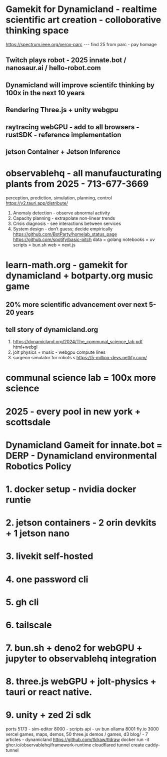 # Gamekit for Dynamicland - realtime scientific art creation - colloborative thinking space

https://spectrum.ieee.org/xerox-parc --- find 25 from parc - pay homage

## Twitch plays robot - 2025 innate.bot / nanosaur.ai / hello-robot.com
## Dynamicland will improve scientifc thinking by 100x in the next 10 years
## Rendering Three.js + unity webgpu
## raytracing webGPU - add to all browsers - rustSDK - reference implementation
## jetson Container + Jetson Inference



# observablehq - all manufaucturating plants from 2025 - 713-677-3669

perception, prediction, simulation, planning, control
https://v2.tauri.app/distribute/
1. Anomaly detection - observe abnormal activity
2. Capacity planning - extrapolate non-linear trends
3. Crisis diagnosis - see interactions between services
4. System design - don’t guess; decide empirically
https://github.com/BotParty/homelab_status_page
https://github.com/spotify/basic-pitch
data = golang
notebooks = uv
scripts  = bun.sh
web = next.js
# learn-math.org - gamekit for dynamicland + botparty.org music game
## 20% more scientific advancement over next 5-20 years
## tell story of dynamicland.org
1. https://dynamicland.org/2024/The_communal_science_lab.pdf html+webgl
2. jolt physics + music - webgpu compute lines
3. surgeon simulator for robots s
https://5-million-devs.netlify.com/
# communal science lab = 100x more science
# 2025 - every pool in new york + scottsdale

# Dynamicland Gameit for innate.bot = DERP - Dynamicland environmental Robotics Policy
# 1. docker setup - nvidia docker runtie
# 2. jetson containers - 2 orin devkits + 1 jetson nano
# 3. livekit self-hosted
# 4. one password cli
# 5. gh cli
# 6. tailscale
# 7. bun.sh + deno2 for webGPU + jupyter to observablehq integration
# 8. three.js webGPU + jolt-physics + tauri or react native.
# 9. unity + zed 2i sdk
ports
5173 - sim-editor
8000 - scripts api - uv bun ollama
8001 fly.io
3000 vercel
games, maps, demos, 50 three.js demos / games, d3
blog/ - 7 articles - dynamicland
https://github.com/tldraw/tldraw
docker run -it ghcr.io/observablehq/framework-runtime
cloudflared tunnel create caddy-tunnel
